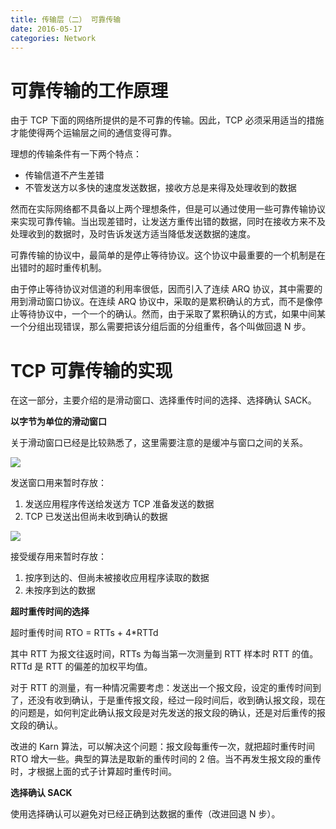 ```yaml
---
title: 传输层（二） 可靠传输
date: 2016-05-17
categories: Network
---
```


# 可靠传输的工作原理

由于 TCP 下面的网络所提供的是不可靠的传输。因此，TCP 必须采用适当的措施才能使得两个运输层之间的通信变得可靠。

理想的传输条件有一下两个特点：

- 传输信道不产生差错
- 不管发送方以多快的速度发送数据，接收方总是来得及处理收到的数据

然而在实际网络都不具备以上两个理想条件，但是可以通过使用一些可靠传输协议来实现可靠传输。当出现差错时，让发送方重传出错的数据，同时在接收方来不及处理收到的数据时，及时告诉发送方适当降低发送数据的速度。

可靠传输的协议中，最简单的是停止等待协议。这个协议中最重要的一个机制是在出错时的超时重传机制。

由于停止等待协议对信道的利用率很低，因而引入了连续 ARQ 协议，其中需要的用到滑动窗口协议。在连续 ARQ 协议中，采取的是累积确认的方式，而不是像停止等待协议中，一个一个的确认。然而，由于采取了累积确认的方式，如果中间某一个分组出现错误，那么需要把该分组后面的分组重传，各个叫做回退 N 步。

# TCP 可靠传输的实现

在这一部分，主要介绍的是滑动窗口、选择重传时间的选择、选择确认 SACK。

**以字节为单位的滑动窗口**

关于滑动窗口已经是比较熟悉了，这里需要注意的是缓冲与窗口之间的关系。

![](http://7xrvqe.com1.z0.glb.clouddn.com/16-5-17/85580515-20150801071241007)

发送窗口用来暂时存放：

1. 发送应用程序传送给发送方 TCP 准备发送的数据
2. TCP 已发送出但尚未收到确认的数据

![](http://7xrvqe.com1.z0.glb.clouddn.com/16-5-17/30980195-20150801071241007)

接受缓存用来暂时存放：

1. 按序到达的、但尚未被接收应用程序读取的数据
1. 未按序到达的数据

**超时重传时间的选择**

超时重传时间 RTO = RTTs + 4*RTTd

其中 RTT 为报文往返时间，RTTs 为每当第一次测量到 RTT 样本时 RTT 的值。RTTd 是 RTT 的偏差的加权平均值。

对于 RTT 的测量，有一种情况需要考虑：发送出一个报文段，设定的重传时间到了，还没有收到确认，于是重传报文段，经过一段时间后，收到确认报文段，现在的问题是，如何判定此确认报文段是对先发送的报文段的确认，还是对后重传的报文段的确认。

改进的 Karn 算法，可以解决这个问题：报文段每重传一次，就把超时重传时间 RTO 增大一些。典型的算法是取新的重传时间的 2 倍。当不再发生报文段的重传时，才根据上面的式子计算超时重传时间。

**选择确认 SACK**

使用选择确认可以避免对已经正确到达数据的重传（改进回退 N 步）。

